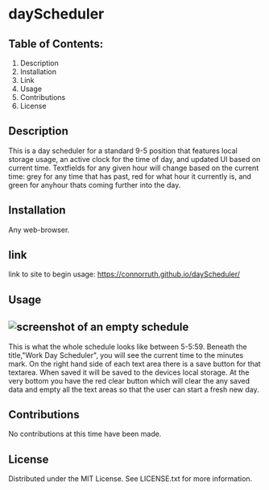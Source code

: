 # dayScheduler
## Table of Contents:
1. Description
2. Installation
3. Link
4. Usage
5. Contributions
6. License

## Description
This is a day scheduler for a standard 9-5 position that features local storage usage, an active clock for the time of day, and updated UI based on current time.
Textfields for any given hour will change based on the current time: grey for any time that has past, red for what hour it currently is, and green for anyhour thats coming further into the day.

## Installation
Any web-browser.

## link
 link to site to begin usage:
https://connorruth.github.io/dayScheduler/

## Usage
![screenshot of an empty schedule](https://i.imgur.com/ttrkwi7.png)
---
This is what the whole schedule looks like between 5-5:59. Beneath the title,"Work Day Scheduler", you will see the current time to the minutes mark.
On the right hand side of each text area there is a save button for that textarea. When saved it will be saved to the devices local storage.
At the very bottom you have the red clear button which will clear the any saved data and empty all the text areas so that the user can start a fresh new day.

## Contributions
No contributions at this time have been made.

## License
Distributed under the MIT License. See LICENSE.txt for more information.

